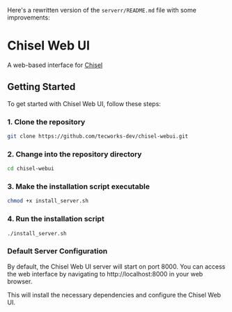 

Here's a rewritten version of the `serverr/README.md` file with some improvements:

Chisel Web UI
================

A web-based interface for [Chisel](https://github.com/jpillora/chisel)

Getting Started
---------------

To get started with Chisel Web UI, follow these steps:

### 1. Clone the repository

```bash
git clone https://github.com/tecworks-dev/chisel-webui.git
```

### 2. Change into the repository directory

```bash
cd chisel-webui
```

### 3. Make the installation script executable

```bash
chmod +x install_server.sh
```

### 4. Run the installation script

```bash
./install_server.sh
```

### Default Server Configuration
By default, the Chisel Web UI server will start on port 8000. You can access the web interface by navigating to http://localhost:8000 in your web browser.




This will install the necessary dependencies and configure the Chisel Web UI.
